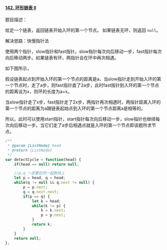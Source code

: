 #### [142. 环形链表 II](https://leetcode-cn.com/problems/linked-list-cycle-ii/)

题目描述：

给定一个链表，返回链表开始入环的第一个节点。 如果链表无环，则返回 `null`。



解决思路：快慢指针法

使用两个指针，slow指针和fast指针。slow指针每次向后移动一步，fast指针每次向后移动两步。如果链表有环，两指针会在环中再次相遇。

如下图所示，

假设链表起点到开始入环的第一个节点的距离是a，当slow指针走到开始入环的第一个节点时，走了a步，则fast指针直了2a步，此时fast指针到入环的第一个节点的距离设为x，则环的长度为a+x。

当slow指针走了x步，fast指针走了2x步，两指针再次相遇时，两指针距离入环的第一个节点的距离为a跟链表起始点到入环的第一个节点距离a是相等的。

所以，此时可以使用start指针，start指针每次向后移动一步，slow指针也继续每次向后移动一步。当它们走了a步后相遇点就是入环的第一个节点即该题所求节点。



```js
/**
 * @param {ListNode} head
 * @return {ListNode}
 */
var detectCycle = function(head) {
    if(head == null) return null;

    //p,q 一定要在同一起跑线上
    let p = head, q = head;
    while(q != null && q.next != null) {
        p = p.next;
        q = q.next.next;
        if(p == q) {
            let k = head;
            while(k != p) {
                k = k.next;
                p = p.next;
            }
            return k;
        }
    }
    return null;
};
```

